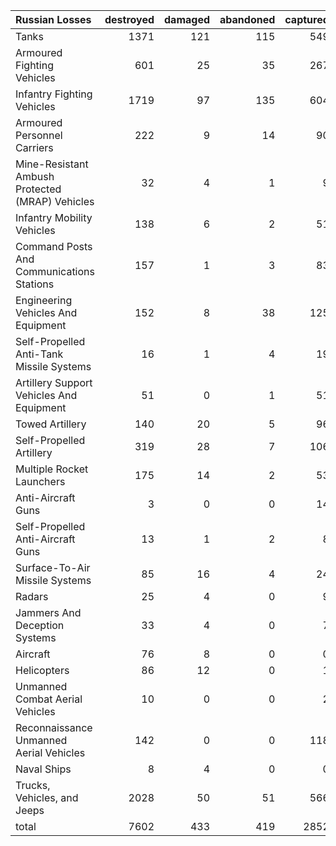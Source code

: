| Russian Losses                                   |   destroyed |   damaged |   abandoned |   captured |   total |
|:-------------------------------------------------|------------:|----------:|------------:|-----------:|--------:|
| Tanks                                            |        1371 |       121 |         115 |        549 |    2156 |
| Armoured Fighting Vehicles                       |         601 |        25 |          35 |        267 |     928 |
| Infantry Fighting Vehicles                       |        1719 |        97 |         135 |        604 |    2555 |
| Armoured Personnel Carriers                      |         222 |         9 |          14 |         90 |     335 |
| Mine-Resistant Ambush Protected  (MRAP) Vehicles |          32 |         4 |           1 |          9 |      46 |
| Infantry Mobility Vehicles                       |         138 |         6 |           2 |         51 |     197 |
| Command Posts And Communications Stations        |         157 |         1 |           3 |         83 |     244 |
| Engineering Vehicles And Equipment               |         152 |         8 |          38 |        125 |     323 |
| Self-Propelled Anti-Tank Missile Systems         |          16 |         1 |           4 |         19 |      40 |
| Artillery Support Vehicles And Equipment         |          51 |         0 |           1 |         51 |     103 |
| Towed Artillery                                  |         140 |        20 |           5 |         96 |     261 |
| Self-Propelled Artillery                         |         319 |        28 |           7 |        106 |     460 |
| Multiple Rocket Launchers                        |         175 |        14 |           2 |         53 |     244 |
| Anti-Aircraft Guns                               |           3 |         0 |           0 |         14 |      17 |
| Self-Propelled Anti-Aircraft Guns                |          13 |         1 |           2 |          8 |      24 |
| Surface-To-Air Missile Systems                   |          85 |        16 |           4 |         24 |     129 |
| Radars                                           |          25 |         4 |           0 |          9 |      38 |
| Jammers And Deception Systems                    |          33 |         4 |           0 |          7 |      44 |
| Aircraft                                         |          76 |         8 |           0 |          0 |      84 |
| Helicopters                                      |          86 |        12 |           0 |          1 |      99 |
| Unmanned Combat Aerial Vehicles                  |          10 |         0 |           0 |          2 |      12 |
| Reconnaissance Unmanned Aerial Vehicles          |         142 |         0 |           0 |        118 |     260 |
| Naval Ships                                      |           8 |         4 |           0 |          0 |      12 |
| Trucks, Vehicles, and Jeeps                      |        2028 |        50 |          51 |        566 |    2695 |
| total                                            |        7602 |       433 |         419 |       2852 |   11306 |